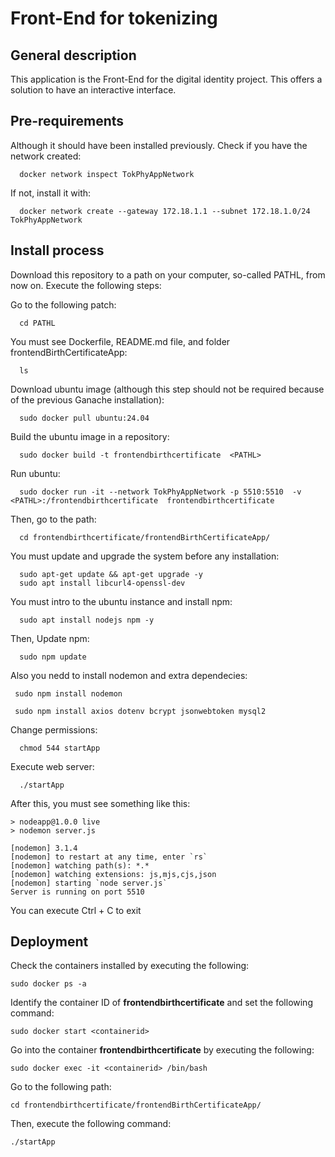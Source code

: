 # Front-End for tokenizing
## General description
  This application is the Front-End for the digital identity project. This offers a solution to have an interactive interface.

## Pre-requirements
  Although it should have been installed previously. Check if you have the network created:

    
      docker network inspect TokPhyAppNetwork

  If not, install it with:

    
      docker network create --gateway 172.18.1.1 --subnet 172.18.1.0/24 TokPhyAppNetwork

 
## Install process
  Download this repository to a path on your computer, so-called PATHL, from now on.  Execute the following steps: 

  Go to the following patch:
      
      cd PATHL  
  You must see Dockerfile, README.md file, and folder frontendBirthCertificateApp:
      
      ls 
  Download ubuntu image (although this step should not be required because of the previous Ganache installation):
      
      sudo docker pull ubuntu:24.04
    
  Build the ubuntu image in a repository:
      
      sudo docker build -t frontendbirthcertificate  <PATHL>

  Run ubuntu: 
      
      sudo docker run -it --network TokPhyAppNetwork -p 5510:5510  -v  <PATHL>:/frontendbirthcertificate  frontendbirthcertificate
      

  Then, go to the path:
      
      cd frontendbirthcertificate/frontendBirthCertificateApp/

  You must update and upgrade the system before any installation:

      sudo apt-get update && apt-get upgrade -y
      sudo apt install libcurl4-openssl-dev

  You must intro to the ubuntu instance and install npm:
      
      sudo apt install nodejs npm -y
  
  Then, Update npm:
      
      sudo npm update
  
  Also you nedd to install nodemon and extra dependecies:
      
     sudo npm install nodemon

     sudo npm install axios dotenv bcrypt jsonwebtoken mysql2

     
  Change permissions:
      
      chmod 544 startApp

  Execute web server:
      
      ./startApp
  
  After this, you must see something like this:
    
    > nodeapp@1.0.0 live
    > nodemon server.js

    [nodemon] 3.1.4
    [nodemon] to restart at any time, enter `rs`
    [nodemon] watching path(s): *.*
    [nodemon] watching extensions: js,mjs,cjs,json
    [nodemon] starting `node server.js`
    Server is running on port 5510
    

  You can execute Ctrl + C to exit

## Deployment
  
  Check the containers installed by executing the following:
    
    sudo docker ps -a

  Identify the container ID of **frontendbirthcertificate** and set the following command:
    
    sudo docker start <containerid>

  Go into the container **frontendbirthcertificate** by executing the following:
    
    sudo docker exec -it <containerid> /bin/bash

  Go to the following path:
    
    cd frontendbirthcertificate/frontendBirthCertificateApp/

  Then, execute the following command:
    
    ./startApp
